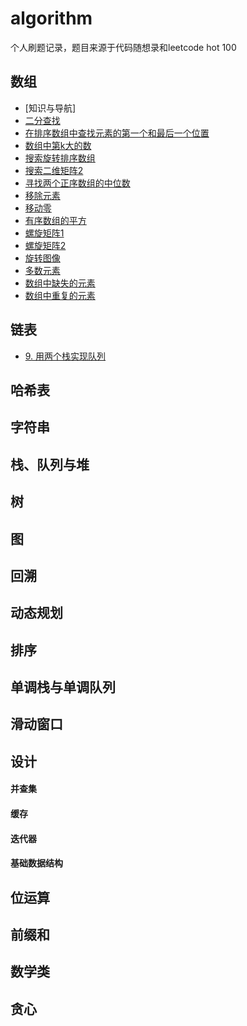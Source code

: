 # algorithm
个人刷题记录，题目来源于代码随想录和leetcode hot 100

## 数组
- [知识与导航]
- [二分查找](https://github.com/RossVermouth/algorithm/blob/main/%E4%BA%8C%E5%88%86%E6%9F%A5%E6%89%BE.md)
- [在排序数组中查找元素的第一个和最后一个位置](https://github.com/RossVermouth/algorithm/blob/main/%E5%9C%A8%E6%8E%92%E5%BA%8F%E6%95%B0%E7%BB%84%E4%B8%AD%E6%9F%A5%E6%89%BE%E5%85%83%E7%B4%A0%E7%9A%84%E7%AC%AC%E4%B8%80%E4%B8%AA%E5%92%8C%E6%9C%80%E5%90%8E%E4%B8%80%E4%B8%AA%E4%BD%8D%E7%BD%AE.md)
- [数组中第k大的数](https://github.com/RossVermouth/algorithm/blob/main/%E6%95%B0%E7%BB%84%E4%B8%AD%E7%AC%ACk%E5%A4%A7%E7%9A%84%E5%85%83%E7%B4%A0.md)
- [搜索旋转排序数组](https://github.com/RossVermouth/algorithm/blob/main/%E6%90%9C%E7%B4%A2%E6%97%8B%E8%BD%AC%E6%8E%92%E5%BA%8F%E6%95%B0%E7%BB%84.md)
- [搜索二维矩阵2](https://github.com/RossVermouth/algorithm/blob/main/%E6%90%9C%E7%B4%A2%E4%BA%8C%E7%BB%B4%E7%9F%A9%E9%98%B52.md)
- [寻找两个正序数组的中位数](https://github.com/RossVermouth/algorithm/blob/main/%E5%AF%BB%E6%89%BE%E4%B8%A4%E4%B8%AA%E6%AD%A3%E5%BA%8F%E6%95%B0%E7%BB%84%E7%9A%84%E4%B8%AD%E4%BD%8D%E6%95%B0.md)
- [移除元素](https://github.com/RossVermouth/algorithm/blob/main/%E7%A7%BB%E9%99%A4%E5%85%83%E7%B4%A0.md)
- [移动零](https://github.com/RossVermouth/algorithm/blob/main/%E7%A7%BB%E5%8A%A8%E9%9B%B6.md)
- [有序数组的平方](https://github.com/RossVermouth/algorithm/blob/main/%E6%9C%89%E5%BA%8F%E6%95%B0%E7%BB%84%E7%9A%84%E5%B9%B3%E6%96%B9.md)
- [螺旋矩阵1](https://github.com/RossVermouth/algorithm/blob/main/%E8%9E%BA%E6%97%8B%E7%9F%A9%E9%98%B51.md)
- [螺旋矩阵2](https://github.com/RossVermouth/algorithm/blob/main/%E6%97%8B%E8%BD%AC%E7%9F%A9%E9%98%B52.md)
- [旋转图像](https://github.com/RossVermouth/algorithm/blob/main/%E6%97%8B%E8%BD%AC%E5%9B%BE%E5%83%8F.md)
- [多数元素](https://github.com/RossVermouth/algorithm/blob/main/%E5%A4%9A%E6%95%B0%E5%85%83%E7%B4%A0.md)
- [数组中缺失的元素](https://github.com/RossVermouth/algorithm/blob/main/%E6%95%B0%E7%BB%84%E4%B8%AD%E7%BC%BA%E5%A4%B1%E7%9A%84%E5%85%83%E7%B4%A0.md)
- [数组中重复的元素](https://github.com/RossVermouth/algorithm/blob/main/%E6%95%B0%E7%BB%84%E4%B8%AD%E9%87%8D%E5%A4%8D%E7%9A%84%E5%85%83%E7%B4%A0.md)

## 链表

- [9. 用两个栈实现队列](9.%20用两个栈实现队列.md)

## 哈希表

## 字符串

## 栈、队列与堆

## 树

## 图

## 回溯

## 动态规划

## 排序

## 单调栈与单调队列

## 滑动窗口

## 设计
#### 并查集
#### 缓存
#### 迭代器
#### 基础数据结构

## 位运算

## 前缀和

## 数学类

## 贪心



